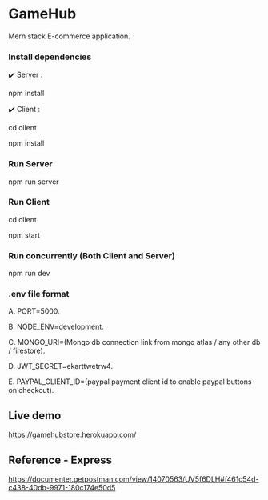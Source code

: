 
# GameHub

Mern stack E-commerce application.

### Install dependencies

✔️ Server :

npm install

✔️ Client :

cd client

npm install

### Run Server

npm run server 

### Run Client

cd client

npm start

### Run concurrently (Both Client and Server)

npm run dev

### .env file format

A. PORT=5000.

B. NODE_ENV=development.

C. MONGO_URI=(Mongo db connection link from mongo atlas / any other db / firestore).

D. JWT_SECRET=ekarttwetrw4.

E. PAYPAL_CLIENT_ID=(paypal payment client id to enable paypal buttons on checkout).


## Live demo 

https://gamehubstore.herokuapp.com/

## Reference - Express

https://documenter.getpostman.com/view/14070563/UV5f6DLH#f461c54d-c438-40db-9971-180c174e50d5




